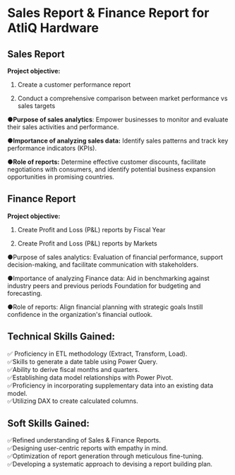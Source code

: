 # Sales Report & Finance Report for AtliQ Hardware     

##  Sales Report
**Project objective:**

1. Create a customer performance report

2. Conduct a comprehensive comparison between market performance vs sales targets

 ●**Purpose of sales analytics**: Empower businesses to monitor and evaluate their sales activities and performance.

●**Importance of analyzing sales data:** Identify sales patterns and track key performance indicators (KPIs).

●**Role of reports:** Determine effective customer discounts, facilitate negotiations with consumers, and identify potential business expansion opportunities in promising countries.

##  Finance Report
**Project objective:**

1. Create Profit and Loss (P&L) reports by Fiscal Year

2. Create Profit and Loss (P&L) reports by Markets

●Purpose of sales analytics: Evaluation of financial performance, support decision-making, and facilitate communication with stakeholders.

●Importance of analyzing Finance data: Aid in benchmarking against industry peers and previous periods Foundation for budgeting and forecasting.

●Role of reports: Align financial planning with strategic goals Instill confidence in the organization's financial outlook.

##  Technical Skills Gained:
✅️ Proficiency in ETL methodology (Extract, Transform, Load).                              
✅️Skills to generate a date table using Power Query.                                  
✅️Ability to derive fiscal months and quarters.                                     
✅️Establishing data model relationships with Power Pivot.                                    
✅️Proficiency in incorporating supplementary data into an existing data model.              
✅️Utilizing DAX to create calculated columns.

##  Soft Skills Gained:
✅️Refined understanding of Sales & Finance Reports.                                        
✅️Designing user-centric reports with empathy in mind.                                 
✅️Optimization of report generation through meticulous fine-tuning.                         
✅️Developing a systematic approach to devising a report building plan.
